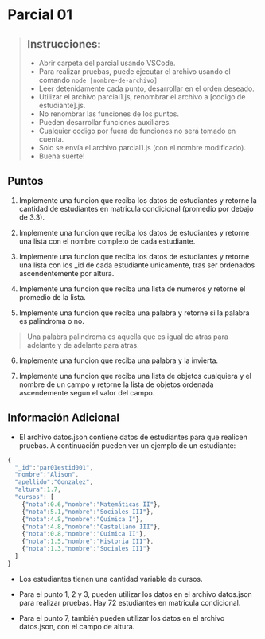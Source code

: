 # Parcial 01

> ## Instrucciones:
>
> - Abrir carpeta del parcial usando VSCode.
> - Para realizar pruebas, puede ejecutar el archivo usando el comando `node [nombre-de-archivo]`
> - Leer detenidamente cada punto, desarrollar en el orden deseado.
> - Utilizar el archivo parcial1.js, renombrar el archivo a [codigo de estudiante].js.
> - No renombrar las funciones de los puntos.
> - Pueden desarrollar funciones auxiliares.
> - Cualquier codigo por fuera de funciones no será tomado en cuenta.
> - Solo se envía el archivo parcial1.js (con el nombre modificado).
> - Buena suerte!

## Puntos

1. Implemente una funcion que reciba los datos de estudiantes y retorne la cantidad de estudiantes en matricula condicional (promedio por debajo de 3.3).

2. Implemente una funcion que reciba los datos de estudiantes y retorne una lista con el nombre completo de cada estudiante.

3. Implemente una funcion que reciba los datos de estudiantes y retorne una lista con los \_id de cada estudiante unicamente, tras ser ordenados ascendentemente por altura.

4. Implemente una funcion que reciba una lista de numeros y retorne el promedio de la lista.

5. Implemente una funcion que reciba una palabra y retorne si la palabra es palindroma o no.

> Una palabra palindroma es aquella que es igual de atras para adelante y de adelante para atras.

6. Implemente una funcion que reciba una palabra y la invierta.

7. Implemente una funcion que reciba una lista de objetos cualquiera y el nombre de un campo y retorne la lista de objetos ordenada ascendemente segun el valor del campo.

## Información Adicional

- El archivo datos.json contiene datos de estudiantes para que realicen pruebas. A continuación pueden ver un ejemplo de un estudiante:

```js
{
  "_id":"par01estid001",
  "nombre":"Alison",
  "apellido":"Gonzalez",
  "altura":1.7,
  "cursos": [
    {"nota":0.6,"nombre":"Matemáticas II"},
    {"nota":5.1,"nombre":"Sociales III"},
    {"nota":4.8,"nombre":"Química I"},
    {"nota":4.8,"nombre":"Castellano III"},
    {"nota":0.8,"nombre":"Química II"},
    {"nota":1.5,"nombre":"Historia III"},
    {"nota":1.3,"nombre":"Sociales III"}
  ]
}
```

- Los estudiantes tienen una cantidad variable de cursos.

- Para el punto 1, 2 y 3, pueden utilizar los datos en el archivo datos.json para realizar pruebas. Hay 72 estudiantes en matricula condicional.

- Para el punto 7, también pueden utilizar los datos en el archivo datos.json, con el campo de altura.
